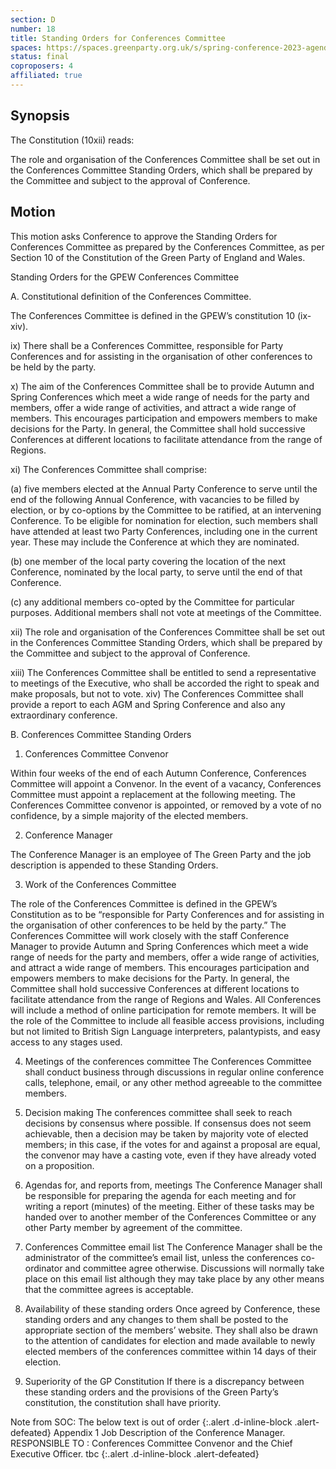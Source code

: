 ```yaml
---
section: D
number: 18
title: Standing Orders for Conferences Committee
spaces: https://spaces.greenparty.org.uk/s/spring-conference-2023-agenda-forum/?contentId=120320
status: final
coproposers: 4
affiliated: true
---
```

## Synopsis
The Constitution (10xii) reads:

The role and organisation of the Conferences Committee shall be set out in the Conferences Committee Standing Orders, which shall be prepared by the Committee and subject to the approval of Conference.

## Motion
This motion asks Conference to approve the Standing Orders for Conferences Committee as prepared by the Conferences Committee, as per Section 10 of the Constitution of the Green Party of England and Wales.

Standing Orders for the GPEW Conferences Committee

A. Constitutional definition of the Conferences Committee.

The Conferences Committee is defined in the GPEW’s constitution 10 (ix-xiv).

ix) There shall be a Conferences Committee, responsible for Party Conferences and for assisting in
the organisation of other conferences to be held by the party.

x) The aim of the Conferences Committee shall be to provide Autumn and Spring Conferences
which meet a wide range of needs for the party and members, offer a wide range of activities,
and attract a wide range of members. This encourages participation and empowers members
to make decisions for the Party. In general, the Committee shall hold successive Conferences at
different locations to facilitate attendance from the range of Regions.

xi) The Conferences Committee shall comprise:

(a) five members elected at the Annual Party Conference to serve until the end of the following
Annual Conference, with vacancies to be filled by election, or by co-options by the Committee
to be ratified, at an intervening Conference. To be eligible for nomination for election, such
members shall have attended at least two Party Conferences, including one in the current year.
These may include the Conference at which they are nominated.

(b) one member of the local party covering the location of the next Conference, nominated by
the local party, to serve until the end of that Conference.

(c) any additional members co-opted by the Committee for particular purposes. Additional
members shall not vote at meetings of the Committee.

xii) The role and organisation of the Conferences Committee shall be set out in the Conferences
Committee Standing Orders, which shall be prepared by the Committee and subject to the
approval of Conference.

xiii) The Conferences Committee shall be entitled to send a representative to meetings of the
Executive, who shall be accorded the right to speak and make proposals, but not to vote.
xiv) The Conferences Committee shall provide a report to each AGM and Spring Conference and
also any extraordinary conference.

B. Conferences Committee Standing Orders

1. Conferences Committee Convenor

Within four weeks of the end of each Autumn Conference, Conferences Committee will appoint a Convenor.
In the event of a vacancy, Conferences Committee must appoint a replacement at the following meeting.
The Conferences Committee convenor is appointed, or removed by a vote of no confidence, by a simple
majority of the elected members.

2. Conference Manager

The Conference Manager is an employee of The Green Party and the job description is appended to these
Standing Orders.

3. Work of the Conferences Committee

The role of the Conferences Committee is defined in the GPEW’s Constitution as to be “responsible for
Party Conferences and for assisting in the organisation of other conferences to be held by the party.” The Conferences Committee will work closely with the staff Conference Manager to provide Autumn and Spring Conferences which meet a wide range of needs for the party and members, offer a wide range of activities, and attract a wide range of members. This encourages participation and empowers members to make decisions for the Party. In general, the Committee shall hold successive Conferences at different locations to facilitate attendance from the range of Regions and Wales. All Conferences will include a method of online participation for remote members. It will be the role of the Committee to include all feasible access provisions, including but not limited to British Sign Language interpreters, palantypists, and easy access to any stages used.

4. Meetings of the conferences committee
The Conferences Committee shall conduct business through discussions in regular online conference calls,
telephone, email, or any other method agreeable to the committee members.

5. Decision making
The conferences committee shall seek to reach decisions by consensus where possible. If consensus does
not seem achievable, then a decision may be taken by majority vote of elected members; in this case, if the votes for and against a proposal are equal, the convenor may have a casting vote, even if they have already voted on a proposition.

6. Agendas for, and reports from, meetings
The Conference Manager shall be responsible for preparing the agenda for each meeting and for writing a
report (minutes) of the meeting. Either of these tasks may be handed over to another member of the
Conferences Committee or any other Party member by agreement of the committee.

8. Conferences Committee email list
The Conference Manager shall be the administrator of the committee’s email list, unless the conferences
co-ordinator and committee agree otherwise. Discussions will normally take place on this email list
although they may take place by any other means that the committee agrees is acceptable.

9. Availability of these standing orders
Once agreed by Conference, these standing orders and any changes to them shall be posted to the
appropriate section of the members’ website. They shall also be drawn to the attention of candidates for election and made available to newly elected members of the conferences committee within 14 days of
their election.

10. Superiority of the GP Constitution
If there is a discrepancy between these standing orders and the provisions of the Green Party’s constitution, the constitution shall have priority.

Note from SOC: The below text is out of order
{:.alert .d-inline-block .alert-defeated}
Appendix 1
Job Description of the Conference Manager.
RESPONSIBLE TO :
Conferences Committee Convenor and the Chief Executive Officer.
tbc
{:.alert .d-inline-block .alert-defeated}
